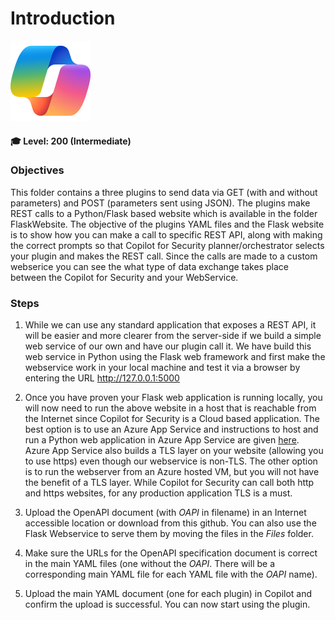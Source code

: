 # Introduction 
![Security CoPilot Logo](https://github.com/Azure/Copilot-For-Security/blob/main/Images/ic_fluent_copilot_64_64%402x.png)
#### 🎓 Level: 200 (Intermediate)

### Objectives

This folder contains a three plugins to send data via GET (with and without parameters) and POST (parameters sent using JSON). The plugins make REST calls to a Python/Flask based website which is available in the folder FlaskWebsite. The objective of the plugins YAML files and the Flask website is to show how you can make a call to specific REST API, along with making the correct prompts so that Copilot for Security planner/orchestrator selects your plugin and makes the REST call. Since the calls are made to a custom webserice you can see the what type of data exchange takes place between the Copilot for Security and your WebService. 

### Steps

1. While we can use any standard application that exposes a REST API, it will be easier and more clearer from the server-side if we build a simple web service of our own and have our plugin call it. We have build this web service in Python using the Flask web framework and first make the webservice work in your local machine and test it via a browser by entering the URL http://127.0.0.1:5000 

2. Once you have proven your Flask web application is running locally, you will now need to run the above website in a host that is reachable from the Internet since Copilot for Security is a Cloud based application. The best option  is to use an Azure App Service and instructions to host and run a Python web application in Azure App Service are given [here](https://learn.microsoft.com/en-us/azure/app-service/quickstart-python?tabs=flask%2Cwindows%2Cazure-cli%2Czip-deploy%2Cdeploy-instructions-azportal%2Cterminal-bash%2Cdeploy-instructions-zip-azcli). Azure App Service also builds a TLS layer on your website (allowing you to use https) even though our webservice is non-TLS. The other option is to run the webserver from an Azure hosted VM, but you will not have the benefit of a TLS layer. While Copilot for Security can call both http and https websites, for any production application TLS is a must.

3. Upload the OpenAPI document (with _OAPI_ in filename) in an Internet accessible location or download from this github. You can also use the Flask Webservice to serve them by moving the files in the <i>Files</i> folder.

4. Make sure the URLs for the OpenAPI specification document is correct in the main YAML files (one without the _OAPI_. There will be a corresponding main YAML file for each YAML file with the _OAPI_ name).

5. Upload the main YAML document (one for each plugin) in Copilot and confirm the upload is successful. You can now start using the plugin. 


